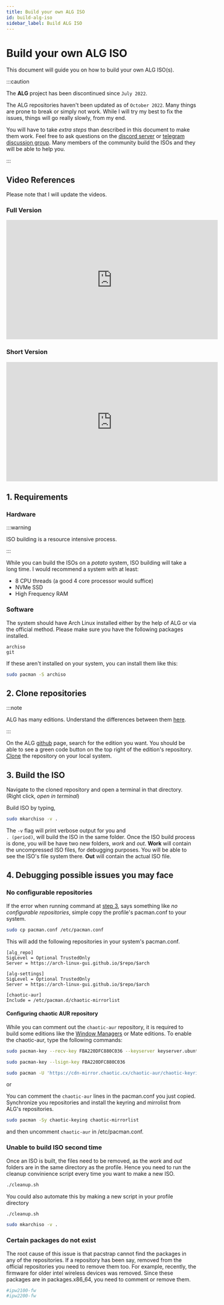 ```yaml
---
title: Build your own ALG ISO
id: build-alg-iso
sidebar_label: Build ALG ISO
---
```


# Build your own ALG ISO

This document will guide you on how to build your own ALG ISO(s).

:::caution

The  **ALG** project has been discontinued since `July 2022`. 

The ALG repositories haven't been updated as of `October 2022`. Many things are prone to break or simply not work. While I will try my best to fix the issues, things will go really slowly, from my end.

You will have to take _extra steps_ than described in this document to make them work. Feel free to ask questions on the [discord server](https://discord.com/invite/NgAFEw9Tkf) or [telegram discussion group](https://t.me/joinchat/yODEBq7J8fA3ZWM1). Many members of the community build the ISOs and they will be able to help you.

:::



## Video References
Please note that I will update the videos.

### Full Version
<iframe width="560" height="315" src="https://www.youtube.com/embed/Jqa7Bu6e4KM" title="YouTube video player" frameborder="0" allow="accelerometer; autoplay; clipboard-write; encrypted-media; gyroscope; picture-in-picture" allowfullscreen></iframe>

### Short Version
<iframe width="560" height="315" src="https://www.youtube.com/embed/oiuAYuNeRWw" title="YouTube video player" frameborder="0" allow="accelerometer; autoplay; clipboard-write; encrypted-media; gyroscope; picture-in-picture" allowfullscreen></iframe>


## 1. Requirements
### Hardware 
:::warning

ISO building is a resource intensive process.

:::

While you can build the ISOs on a _potato_ system, ISO building will take a long time. I would recommend a system with at least:

* 8 CPU threads (a good 4 core processor would suffice)
* NVMe SSD
* High Frequency RAM  

### Software

The system should have Arch Linux installed either by the help of ALG or via the official method. Please make sure you have the following packages installed.

```
archiso
git
```

If these aren't installed on your system, you can install them like this:
```bash
sudo pacman -S archiso
```


## 2. Clone repositories


:::note

ALG has many editions. Understand the differences between them [here](./intro.md#difference-between-alg-editions).

:::

On the ALG [github](https://github.com/arch-linux-gui) page, search for the edition you want. You should be able to see a green code button on the top right of the edition's repository. [Clone](https://docs.github.com/en/repositories/creating-and-managing-repositories/cloning-a-repository) the repository on your local system.

## 3. Build the ISO

Navigate to the cloned repository and open a terminal in that directory. (Right click, _open in terminal_)

Build ISO by typing,
```bash
sudo mkarchiso -v .
```

The <code>-v</code> flag will print verbose output for you and <code> . (period)</code>, will build the ISO in the same folder. Once the ISO build process is done, you will be have two new folders, _work_ and _out_. **Work** will contain the uncompressed ISO files, for debugging purposes. You will be able to see the ISO's file system there. **Out** will contain the actual ISO file.

## 4. Debugging possible issues you may face

### No configurable repositories
If the error when running command at [step 3](#3-build-the-iso), says something like _no configurable repositories_, simple copy the profile's pacman.conf to your system.

```bash
sudo cp pacman.conf /etc/pacman.conf
```
This will add the following repositories in your system's pacman.conf.

```
[alg_repo]
SigLevel = Optional TrustedOnly
Server = https://arch-linux-gui.github.io/$repo/$arch

[alg-settings]
SigLevel = Optional TrustedOnly
Server = https://arch-linux-gui.github.io/$repo/$arch

[chaotic-aur]
Include = /etc/pacman.d/chaotic-mirrorlist
```

#### Configuring chaotic AUR repository
While you can comment out the <code>chaotic-aur</code> repository, it is required to build some editions like the [Window Managers](./intro.md#window-managers) or Mate editions. To enable the chaotic-aur, type the following commands:

```bash
sudo pacman-key --recv-key FBA220DFC880C036 --keyserver keyserver.ubuntu.com

sudo pacman-key --lsign-key FBA220DFC880C036

sudo pacman -U 'https://cdn-mirror.chaotic.cx/chaotic-aur/chaotic-keyring.pkg.tar.zst' 'https://cdn-mirror.chaotic.cx/chaotic-aur/chaotic-mirrorlist.pkg.tar.zst
```

or 

You can comment the <code>chaotic-aur</code> lines in the pacman.conf you just copied. Synchronize you repositories and install the keyring and mirrolist from ALG's repositories.

```bash
sudo pacman -Sy chaotic-keying chaotic-mirrorlist
```

and then uncomment <code>chaotic-aur</code> in /etc/pacman.conf.

### Unable to build ISO second time

Once an ISO is built, the files need to be removed, as the _work_ and _out_ folders are in the same directory as the profile. Hence you need to run the cleanup convinience script every time you want to make a new ISO.

```bash
./cleanup.sh
```

You could also automate this by making a new script in your profile directory

```bash title='makeiso.sh'
./cleanup.sh

sudo mkarchiso -v .
```

### Certain packages do not exist

The root cause of this issue is that pacstrap cannot find the packages in any of the repositories. If a repository has been say, removed from the official repositories you need to remove them too. For example, recently, the firmware for older intel wireless devices was removed. Since these packages are in packages.x86_64, you need to comment or remove them.

```bash title='profile/packages.x86_64'
#ipw2100-fw
#ipw2200-fw
```